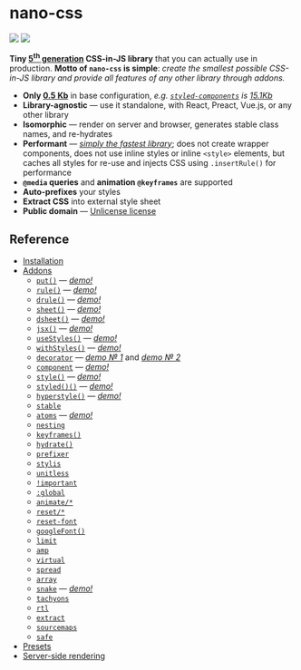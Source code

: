 # nano-css

[![][npm-badge]][npm-url] [![][travis-badge]][travis-url]

__Tiny [5<sup>th</sup> generation](https://github.com/streamich/freestyler/blob/master/docs/en/generations.md#5th-generation) CSS-in-JS library__ that you can actually use in production.
__Motto of `nano-css` is simple__: *create the smallest possible CSS-in-JS library and provide all features of any other library through addons.*

- __Only [0.5 Kb](https://bundlephobia.com/result?p=nano-css@1.15.3)__ in base configuration, *e.g. [`styled-components`](https://github.com/styled-components/styled-components) is [15.1Kb](https://bundlephobia.com/result?p=styled-components@3.2.5)*
- __Library-agnostic__ &mdash; use it standalone, with React, Preact, Vue.js, or any other library
- __Isomorphic__ &mdash; render on server and browser, generates stable class names, and re-hydrates
- __Performant__ &mdash; [*simply the fastest library*](https://github.com/streamich/CSS-IN-JS-Benchmarks/blob/master/RESULT.md); does not create wrapper components, does not use inline styles or inline `<style>` elements, but caches all styles for re-use and injects CSS using `.insertRule()` for performance
- __`@media` queries__ and __animation `@keyframes`__ are supported
- __Auto-prefixes__ your styles
- __Extract CSS__ into external style sheet
- __Public domain__ &mdash; [Unlicense license](./LICENSE)


## Reference

- [Installation](./docs/Installation.md)
- [Addons](./docs/Addons.md)
  - [`put()`](./docs/put.md) &mdash; [*demo!*](https://codesandbox.io/s/nkovxrzyv4)
  - [`rule()`](./docs/rule.md) &mdash; [*demo!*](https://codesandbox.io/s/oxlj92m1m9)
  - [`drule()`](./docs/drule.md) &mdash; [*demo!*](https://codesandbox.io/s/9jq5zmm91p)
  - [`sheet()`](./docs/sheet.md) &mdash; [*demo!*](https://codesandbox.io/s/wyw093m7kw)
  - [`dsheet()`](./docs/dsheet.md) &mdash; [*demo!*](https://codesandbox.io/s/q7rx4981vq)
  - [`jsx()`](./docs/jsx.md) &mdash; [*demo!*](https://codesandbox.io/s/5y63x88504)
  - [`useStyles()`](./docs/useStyles.md) &mdash; [*demo!*](https://codesandbox.io/s/o5k9jjo306)
  - [`withStyles()`](./docs/withStyles.md) &mdash; [*demo!*](https://codesandbox.io/s/5k3jvkk31l)
  - [`decorator`](./docs/decorator.md) &mdash; [*demo № 1*](https://codesandbox.io/s/j442958125) and [*demo № 2*](https://codesandbox.io/s/3qjzv35941)
  - [`component`](./docs/component.md) &mdash; [*demo!*](https://codesandbox.io/s/yk8pk4v95j)
  - [`style()`](./docs/style.md) &mdash; [*demo!*](https://codesandbox.io/s/53qk3qkopn)
  - [`styled()()`](./docs/styled.md) &mdash; [*demo!*](https://codesandbox.io/s/w667y036p5)
  - [`hyperstyle()`](./docs/hyperstyle.md) &mdash; [*demo!*](https://codesandbox.io/s/wqny7z17x8)
  - [`stable`](./docs/stable.md)
  - [`atoms`](./docs/atoms.md) &mdash; [*demo!*](https://codesandbox.io/s/rlkxl6o9v4)
  - [`nesting`](./docs/nesting.md)
  - [`keyframes()`](./docs/keyframes.md)
  - [`hydrate()`](./docs/hydrate.md)
  - [`prefixer`](./docs/prefixer.md)
  - [`stylis`](./docs/stylis.md)
  - [`unitless`](./docs/unitless.md)
  - [`!important`](./docs/important.md)
  - [`:global`](./docs/global.md)
  - [`animate/*`](./docs/animations.md)
  - [`reset/*`](./docs/resets.md)
  - [`reset-font`](./docs/reset-font.md)
  - [`googleFont()`](./docs/googleFont.md)
  - [`limit`](./docs/limit.md)
  - [`amp`](./docs/amp.md)
  - [`virtual`](./docs/virtual.md)
  - [`spread`](./docs/spread.md)
  - [`array`](./docs/array.md)
  - [`snake`](./docs/snake.md) &mdash; [*demo!*](https://codesandbox.io/s/mo7n1857zj)
  - [`tachyons`](./docs/tachyons.md)
  - [`rtl`](./docs/rtl.md)
  - [`extract`](./docs/extract.md)
  - [`sourcemaps`](./docs/sourcemaps.md)
  - [`safe`](./docs/safe.md)
- [Presets](./docs/Presets.md)
- [Server-side rendering](./docs/SSR.md)


[npm-url]: https://www.npmjs.com/package/nano-css
[npm-badge]: https://img.shields.io/npm/v/nano-css.svg
[travis-url]: https://travis-ci.org/streamich/nano-css
[travis-badge]: https://travis-ci.org/streamich/nano-css.svg?branch=master
